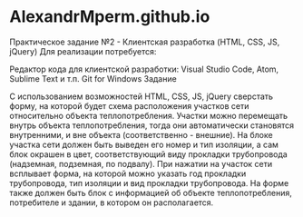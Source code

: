 # AlexandrMperm.github.io
Практическое задание №2 - Клиентская разработка (HTML, CSS, JS, jQuery)
Для реализации потребуется:

Редактор кода для клиентской разработки: Visual Studio Code, Atom, Sublime Text и т.п.
Git for Windows
Задание

С использованием возможностей HTML, CSS, JS, jQuery сверстать форму, на которой будет 
схема расположения участков сети относительно объекта теплопотребления. 
Участки можно перемещать внутрь объекта теплопотребления, тогда они автоматически становятся внутренними, 
и вне объекта (соответственно - внешние). На блоке участка сети должен быть выведен его номер и тип изоляции, 
а сам блок окрашен в цвет, соответствующий виду прокладки трубопровода (надземная, подземная, по подвалу). 
При нажатии на участок сети всплывает форма, на которой можно указать год прокладки трубопровода, тип изоляции 
и вид прокладки трубопровода. На форме также должен быть блок с информацией об объекте теплопотребления, 
потребителе и здании, в котором он располагается.
